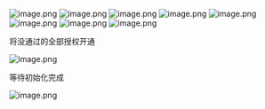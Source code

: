 ![image.png](https://gitee.com/zhaojiedong/img/raw/master/20240904232638.png)
![image.png](https://gitee.com/zhaojiedong/img/raw/master/20240904232654.png)
![image.png](https://gitee.com/zhaojiedong/img/raw/master/20240904232706.png)
![image.png](https://gitee.com/zhaojiedong/img/raw/master/20240904233040.png)
![image.png](https://gitee.com/zhaojiedong/img/raw/master/20240904233043.png)
![image.png](https://gitee.com/zhaojiedong/img/raw/master/20240904233239.png)
![image.png](https://gitee.com/zhaojiedong/img/raw/master/20240904233256.png)
![image.png](https://gitee.com/zhaojiedong/img/raw/master/20240904233319.png)

将没通过的全部授权开通

![image.png](https://gitee.com/zhaojiedong/img/raw/master/20240904233740.png)

等待初始化完成

![image.png](https://gitee.com/zhaojiedong/img/raw/master/20240904234448.png)
